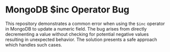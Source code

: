 # MongoDB $inc Operator Bug
This repository demonstrates a common error when using the `$inc` operator in MongoDB to update a numeric field. The bug arises from directly decrementing a value without checking for potential negative values resulting in unexpected behavior. 
The solution presents a safe approach which handles such cases.
